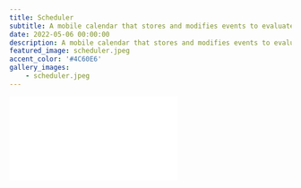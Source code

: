 ```yaml
---
title: Scheduler
subtitle: A mobile calendar that stores and modifies events to evaluate students’ skills.
date: 2022-05-06 00:00:00
description: A mobile calendar that stores and modifies events to evaluate students’ skills. The assignment tests mastery of classes, Big O analysis, and nested data structures. I developed several test cases to ensure program solution was functional.
featured_image: scheduler.jpeg
accent_color: '#4C60E6'
gallery_images:
    - scheduler.jpeg
---
```

<object data="images/Personal_Project_Writeup.pdf" type="application/pdf" width="700px" height="700px">
    <embed src="images/Personal_Project_Writeup.pdf"></embed>
</object>

